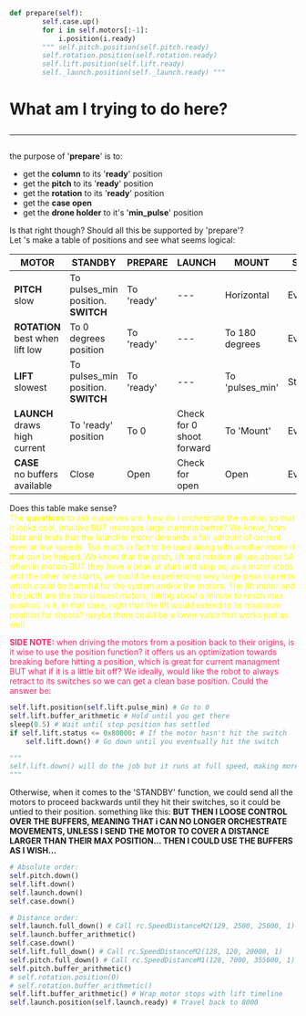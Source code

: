 ```python
def prepare(self):
        self.case.up()
        for i in self.motors[:-1]:
            i.position(i.ready)
        """ self.pitch.position(self.pitch.ready)
        self.rotation.position(self.rotation.ready)
        self.lift.position(self.lift.ready)
        self._launch.position(self._launch.ready) """
```
# What am I trying to do here?<hr>
the purpose of '**prepare**' is to:
+ get the **column** to its '**ready**' position
+ get the **pitch** to its '**ready**' position
+ get the **rotation** to its '**ready**' position
+ get the **case open**
+ get the **drone holder** to it's '**min_pulse**' position

Is that right though? Should all this be supported by 'prepare'?<br>
Let 's make a table of positions and see what seems logical:

|**MOTOR**|**STANDBY**|**PREPARE**|**LAUNCH**|**MOUNT**|**STOP_ALL**|
| --- | --- | --- | --- | --- | --- |
|**PITCH**<br>slow|To pulses_min<br> position. **SWITCH**|To 'ready'|---|Horizontal|Event.clear()|
|**ROTATION**<br>best when<br>lift low|To 0 degrees<br>position|To 'ready'|---|To 180<br>degrees|Event.clear()
|**LIFT**<br>slowest|To pulses_min<br> position. **SWITCH**|To 'ready'|---|To 'pulses_min'|Stop|
|**LAUNCH**<br>draws high<br>current|To 'ready'<br> position|To 0|Check for 0<br>shoot forward|To 'Mount'|Event.clear()|
|**CASE**<br>no buffers<br>available|Close|Open|Check for<br>open|Open|Event.clear()|

Does this table make sense?<br>
<font color="FFFF00">The **questions** to ask ourselves are: how do I orchestrate the motion so that it looks cool, intuitive BUT manages large currents better? We know, from data and tests that the launcher motor demands a fair amount of current even at low speeds. Too much in fact to be used along with another motor if that can be helped. We know that the pitch, lift and rotation all use about 5A when in motion BUT they have a peak at start and stop so, as a motor stops and the other one starts, we could be experiencing very large peak currents which could be harmful for the system and/or the motors. The lift motor and the picth are the two slowest motors, taking about a minute to reach max position. Is it, in that case, right that the lift would extend to its maximum position for shoots? maybe there could be a lower value that works just as well</font>

<font color="FF2669">**SIDE NOTE:** when driving the motors from a position back to their origins, is it wise to use the position function? it offers us an optimization towards breaking before hitting a position, which is great for current managment BUT what if it is a little bit off? We ideally, would like the robot to always retract to its switches so we can get a clean base position. Could the answer be: </font>
```python
self.lift.position(self.lift.pulse_min) # Go to 0
self.lift.buffer_arithmetic # Hold until you get there
sleep(0.5) # Wait until stop position has settled
if self.lift.status <= 0x80000: # If the motor hasn't hit the switch
    self.lift.down() # Go down until you eventually hit the switch

"""
self.lift.down() will do the job but it runs at full speed, making more demands on the system.
"""
```
Otherwise, when it comes to the 'STANDBY' function, we could send all the motors to proceed backwards until they hit their switches, so it could be untied to their position. something like this: **BUT THEN I LOOSE CONTROL OVER THE BUFFERS, MEANING THAT i CAN NO LONGER ORCHESTRATE MOVEMENTS, UNLESS I SEND THE MOTOR TO COVER A DISTANCE LARGER THAN THEIR MAX POSITION... THEN I COULD USE THE BUFFERS AS I WISH...**
```python
# Absolute order:
self.pitch.down()
self.lift.down()
self.launch.down()
self.case.down()

# Distance order:
self.launch.full_down() # Call rc.SpeedDistanceM2(129, 2500, 25000, 1)
self.launch.buffer_arithmetic()
self.case.down()
self.lift.full_down() # Call rc.SpeedDistanceM2(128, 120, 20000, 1)
self.pitch.full_down() # Call rc.SpeedDistanceM1(128, 7000, 355000, 1)
self.pitch.buffer_arithmetic()
# self.rotation.position(0)
# self.rotation.buffer_arithmetic()
self.lift.buffer_arithmetic() # Wrap motor stops with lift timeline
self.launch.position(self.launch.ready) # Travel back to 8000
```